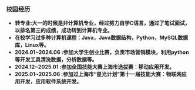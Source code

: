 ### **校园经历**  
- **转专业:大一的时候是非计算机专业，经过努力自学C语言，通过了笔试面试，以排名第三的成绩，成功转到计算机专业。**  
- **在校学习过多种计算机课程：Java，Java数据结构，Python，MySQL数据库，Linux等。**  
- **2024.01~2024.06 :参加大学生创业比赛，负责市场营销模块，利用python等开发工具清洗数据，分析数据等。**  
- **2024.12~2025.01 :参加全国技能大赛上海市选拔赛：移动应用开发。**  
- **2025.01~2025.06 :参加过上海市“星光计划”第十一届技能大赛：物联网应用开发，应用软件系统开发。**  

